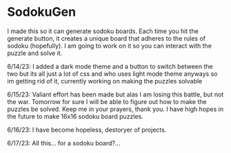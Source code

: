 # SodokuGen
I made this so it can generate sodoku boards. Each time you hit the generate button, it creates a unique board that adheres to the rules of sodoku (hopefully). I am going to work on it so you can interact with the puzzle and solve it.

6/14/23: I added a dark mode theme and a button to switch between the two but its all just a lot of css and who uses light mode theme anyways so im getting rid of it, currently working on making the puzzles solvable

6/15/23: Valiant effort has been made but alas I am losing this battle, but not the war. Tomorrow for sure I will be able to figure out how to make the puzzles be solved. Keep me in your prayers, thank you. I have high hopes in the future to make 16x16 sodoku board puzzles.

6/16/23: I have become hopeless, destoryer of projects.

6/17/23: All this... for a sodoku board?...
